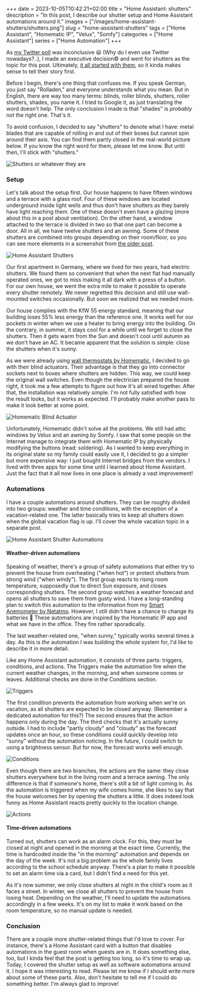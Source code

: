 +++ 
date = 2023-10-05T10:42:21+02:00
title = "Home Assistant: shutters"
description = "In this post, I describe our shutter setup and Home Assistant automations around it."
images = ["/images/home-assistant-shutters/shutters.png"]
slug = "home-assistant-shutters"
tags = ["Home Assistant", "Homematic IP", "Velux", "Somfy"]
categories = ["Home Assistant"]
series = ["Home Automation"]
+++

As [my Twitter poll](https://twitter.com/art_spb/status/1703669367580311887) was inconclusive 😃 (Why do I even use Twitter nowadays?..), I made an executive decision© and went for shutters as the topic for this post. Ultimately, [it all started with them](/posts/starting-with-home-assistant/), so it kinda makes sense to tell their story first.

Before I begin, there's one thing that confuses me. If you speak German, you just say "Rolladen," and everyone understands what you mean. But in English, there are way too many terms: blinds, roller blinds, shutters, roller shutters, shades, you name it. I tried to Google it, as just translating the word doesn't help. The only conclusion I made is that "shades" is _probably_ not the right one. That's it.

To avoid confusion, I decided to say "shutters" to denote what I have: metal blades that are capable of rolling in and out of their boxes but cannot spin around their axis. You can find them partly closed in the real-world picture below. If you know the right word for them, please let me know. But until then, I'll stick with "shutters." 

![Shutters or whatever they are](/images/home-assistant-shutters/shutters.jpg)

### Setup

Let's talk about the setup first. Our house happens to have fifteen windows and a terrace with a glass roof. Four of these windows are located underground inside light wells and thus don't have shutters as they barely have light reaching them. One of these doesn't even have a glazing (more about this in a post about ventilation). On the other hand, a window attached to the terrace is divided in two so that one part can become a door. All in all, we have twelve shutters and an awning. Some of these shutters are combined into groups depending on their room/floor, so you can see more elements in a screenshot from [the older post](/posts/starting-with-home-assistant/).

![Home Assistant Shutters](/images/starting-with-home-assistant/home-assistant-shutters.png)

Our first apartment in Germany, where we lived for two years, had electric shutters. We found them so convenient that when the next flat had manually operated ones, we got to miss making it all dark with a press of a button. For our own house, we went the extra mile to make it possible to operate every shutter remotely. We never regretted this decision and still use wall-mounted switches occasionally. But soon we realized that we needed more.

Our house complies with the KfW 55 energy standard, meaning that our building loses 55% less energy than the reference one. It works well for our pockets in winter when we use a heater to bring energy into the building. On the contrary, in summer, it stays cool for a while until we forget to close the shutters. Then it gets warm from the Sun and doesn't cool until autumn as we don't have an AC. It became apparent that the solution is simple: close the shutters when it's sunny.

As we were already using [wall thermostats by Homematic](https://homematic-ip.com/en/product/wall-thermostat-switching-output-brand-switches), I decided to go with their blind actuators. Their advantage is that they go into connector sockets next to boxes where shutters are hidden. This way, we could keep the original wall switches. Even though the electrician prepared the house right, it took me a few attempts to figure out how it's all wired together. After that, the installation was relatively simple. I'm not fully satisfied with how the result looks, but it works as expected. I'll probably make another pass to make it look better at some point.

![Homematic Blind Actuator](/images/starting-with-home-assistant/homematic-blind-actuator.png)

Unfortunately, Homematic didn't solve all the problems. We still had attic windows by Velux and an awning by Somfy. I saw that some people on the Internet manage to integrate them with Homematic IP by physically modifying the buttons (read: soldering). As I wanted to keep everything in its original state so my family could easily use it, I decided to go a simpler but more expensive way: I just bought Internet bridges from the vendors. I lived with three apps for some time until I learned about Home Assistant. Just the fact that it all now lives in one place is already a vast improvement!

### Automations

I have a couple automations around shutters. They can be roughly divided into two groups: weather and time conditions, with the exception of a vacation-related one. The latter basically tries to keep all shutters down when the global vacation flag is up. I'll cover the whole vacation topic in a separate post.

![Home Assistant Shutter Automations](/images/home-assistant-shutters/shutter-automations.png)

#### Weather-driven automations

Speaking of weather, there's a group of safety automations that either try to prevent the house from overheating ("when hot") or protect shutters from strong wind ("when windy"). The first group reacts to rising room temperature, supposedly due to direct Sun exposure, and closes corresponding shutters. The second group watches a weather forecast and opens all shutters to save them from gusty wind. I have a long-standing plan to switch this automation to the information from my [Smart Anemometer by Netatmo](https://www.netatmo.com/en-eu/smart-anemometer). However, I still didn't have a chance to change its batteries 🤦 These automations are inspired by the Homematic IP app and what we have in the office. They fire rather sporadically.

The last weather-related one, "when sunny," typically works several times a day. As this is _the_ automation I was building the whole system for, I'd like to describe it in more detail.

Like any Home Assistant automation, it consists of three parts: triggers, conditions, and actions. The Triggers make the automation fire when the current weather changes, in the morning, and when someone comes or leaves. Additional checks are done in the Conditions section.

![Triggers](/images/home-assistant-shutters/triggers.png)

The first condition prevents the automation from working when we're on vacation, as all shutters are expected to be closed anyway. (Remember a dedicated automation for this?) The second ensures that the action happens only during the day. The third checks that it's actually sunny outside. I had to include "partly cloudy" and "cloudy" as the forecast updates once an hour, so these conditions could quickly develop into "sunny" without the automation noticing. In the future, I could switch to using a brightness sensor. But for now, the forecast works well enough.

![Conditions](/images/home-assistant-shutters/conditions.png)

Even though there are two branches, the actions are the same: they close shutters everywhere but in the living room and a terrace awning. The only difference is that if someone's home, there's still a bit of light coming in. As the automation is triggered when my wife comes home, she likes to say that the house welcomes her by opening the shutters a little. It does indeed look funny as Home Assistant reacts pretty quickly to the location change.

![Actions](/images/home-assistant-shutters/actions.png)

#### Time-driven automations

Turned out, shutters can work as an alarm clock. For this, they must be closed at night and opened in the morning at the exact time. Currently, the time is hardcoded inside the "in the morning" automation and depends on the day of the week. It's not a big problem as the whole family lives according to the school schedule anyway. There's a plan to make it possible to set an alarm time via a card, but I didn't find a need for this yet.

As it's now summer, we only close shutters at night in the child's room as it faces a street. In winter, we close all shutters to prevent the house from losing heat. Depending on the weather, I'll need to update the automations accordingly in a few weeks. It's on my list to make it work based on the room temperature, so no manual update is needed.

### Conclusion

There are a couple more shutter-related things that I'd love to cover. For instance, there's a Home Assistant card with a button that disables automations in the guest room when guests are in. It does something else, too, but I kinda feel that the post is getting too long, so it's time to wrap up. Today, I covered the shutter setup as well as software automations around it. I hope it was interesting to read. Please let me know if I should write more about some of these parts. Also, don't hesitate to tell me if I could do something better. I'm always glad to improve!

